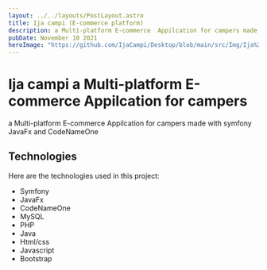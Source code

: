 ```yaml
---
layout: ../../layouts/PostLayout.astro
title: Ija campi (E-commerce platform) 
description: a Multi-platform E-commerce  Appilcation for campers made with symfony JavaFx and CodeNameOne
pubDate: November 10 2021
heroImage: "https://github.com/IjaCampi/Desktop/blob/main/src/Img/Ija%20Campii%20LogoPNG.png?raw=true"
---
```

# Ija campi a Multi-platform E-commerce  Appilcation for campers

a Multi-platform E-commerce  Appilcation for campers made with symfony JavaFx and CodeNameOne

## Technologies

Here are the technologies used in this project:

- Symfony
- JavaFx
- CodeNameOne
- MySQL
- PHP
- Java
- Html/css
- Javascript
- Bootstrap
